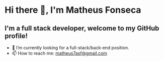 # Hi there 👋, I'm Matheus Fonseca
## I'm a full stack developer, welcome to my GitHub profile!

- 🔭 I’m currently looking for a full-stack/back-end position.
- 📫 How to reach me: matheus7asf@gmail.com

[Node.js-card]: https://img.shields.io/badge/-Node.js-339933?style=for-the-badge&logo=node.js&logoColor=black
[Node.js-url]: https://nodejs.org/en
<!--[![Node.js][Node.js-card]][Node.js-url] -->

<!--
**MatheusAugustoFonseca/MatheusAugustoFonseca** is a ✨ _special_ ✨ repository because its `README.md` (this file) appears on your GitHub profile.

Here are some ideas to get you started:

- 🔭 I’m currently working on ...
- 🌱 I’m currently learning ...
- 👯 I’m looking to collaborate on ...
- 🤔 I’m looking for help with ...
- 💬 Ask me about ...
- 📫 How to reach me: ...
- 😄 Pronouns: ...
- ⚡ Fun fact: ...
-->
